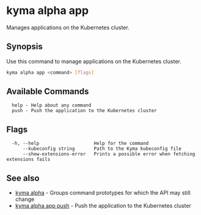 # kyma alpha app

Manages applications on the Kubernetes cluster.

## Synopsis

Use this command to manage applications on the Kubernetes cluster.

```bash
kyma alpha app <command> [flags]
```

## Available Commands

```text
  help - Help about any command
  push - Push the application to the Kubernetes cluster
```

## Flags

```text
  -h, --help                    Help for the command
      --kubeconfig string       Path to the Kyma kubeconfig file
      --show-extensions-error   Prints a possible error when fetching extensions fails
```

## See also

* [kyma alpha](kyma_alpha.md)                   - Groups command prototypes for which the API may still change
* [kyma alpha app push](kyma_alpha_app_push.md) - Push the application to the Kubernetes cluster
